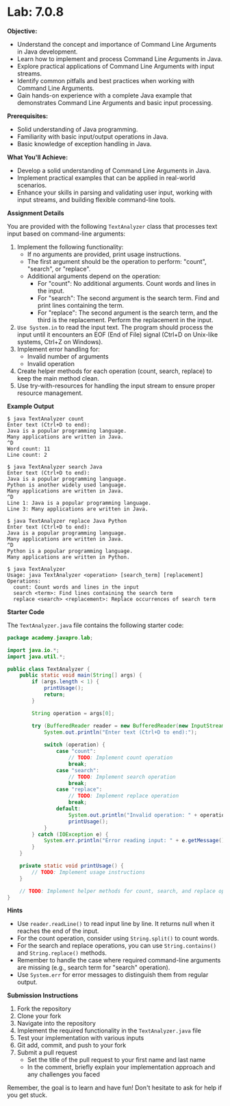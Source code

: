 # Lab: 7.0.8

**Objective:**

- Understand the concept and importance of Command Line Arguments in Java development. 
- Learn how to implement and process Command Line Arguments in Java. 
- Explore practical applications of Command Line Arguments with input streams. 
- Identify common pitfalls and best practices when working with Command Line Arguments. 
- Gain hands-on experience with a complete Java example that demonstrates Command Line Arguments and basic input processing.

**Prerequisites:**

- Solid understanding of Java programming. 
- Familiarity with basic input/output operations in Java. 
- Basic knowledge of exception handling in Java.

**What You'll Achieve:**

- Develop a solid understanding of Command Line Arguments in Java. 
- Implement practical examples that can be applied in real-world scenarios. 
- Enhance your skills in parsing and validating user input, working with input streams, and building flexible command-line tools.

**Assignment Details**

You are provided with the following `TextAnalyzer` class that processes text input based on command-line arguments:

1. Implement the following functionality:
   - If no arguments are provided, print usage instructions.
   - The first argument should be the operation to perform: "count", "search", or "replace".
   - Additional arguments depend on the operation:
     - For "count": No additional arguments. Count words and lines in the input. 
     - For "search": The second argument is the search term. Find and print lines containing the term. 
     - For "replace": The second argument is the search term, and the third is the replacement. Perform the replacement in the input.
2. `Use System.in` to read the input text. The program should process the input until it encounters an EOF (End of File) signal (Ctrl+D on Unix-like systems, Ctrl+Z on Windows).
3. Implement error handling for:
   - Invalid number of arguments
   - Invalid operation
4. Create helper methods for each operation (count, search, replace) to keep the main method clean.
5. Use try-with-resources for handling the input stream to ensure proper resource management.

**Example Output**

```
$ java TextAnalyzer count
Enter text (Ctrl+D to end):
Java is a popular programming language.
Many applications are written in Java.
^D
Word count: 11
Line count: 2

$ java TextAnalyzer search Java
Enter text (Ctrl+D to end):
Java is a popular programming language.
Python is another widely used language.
Many applications are written in Java.
^D
Line 1: Java is a popular programming language.
Line 3: Many applications are written in Java.

$ java TextAnalyzer replace Java Python
Enter text (Ctrl+D to end):
Java is a popular programming language.
Many applications are written in Java.
^D
Python is a popular programming language.
Many applications are written in Python.

$ java TextAnalyzer
Usage: java TextAnalyzer <operation> [search_term] [replacement]
Operations:
  count: Count words and lines in the input
  search <term>: Find lines containing the search term
  replace <search> <replacement>: Replace occurrences of search term
```

**Starter Code**

The `TextAnalyzer.java` file contains the following starter code:

```java
package academy.javapro.lab;

import java.io.*;
import java.util.*;

public class TextAnalyzer {
    public static void main(String[] args) {
        if (args.length < 1) {
            printUsage();
            return;
        }

        String operation = args[0];

        try (BufferedReader reader = new BufferedReader(new InputStreamReader(System.in))) {
            System.out.println("Enter text (Ctrl+D to end):");
            
            switch (operation) {
                case "count":
                    // TODO: Implement count operation
                    break;
                case "search":
                    // TODO: Implement search operation
                    break;
                case "replace":
                    // TODO: Implement replace operation
                    break;
                default:
                    System.out.println("Invalid operation: " + operation);
                    printUsage();
            }
        } catch (IOException e) {
            System.err.println("Error reading input: " + e.getMessage());
        }
    }

    private static void printUsage() {
        // TODO: Implement usage instructions
    }

    // TODO: Implement helper methods for count, search, and replace operations
}

```

**Hints**

- Use `reader.readLine()` to read input line by line. It returns null when it reaches the end of the input.
- For the count operation, consider using `String.split()` to count words.
- For the search and replace operations, you can use `String.contains()` and `String.replace()` methods.
- Remember to handle the case where required command-line arguments are missing (e.g., search term for "search" operation).
- Use `System.err` for error messages to distinguish them from regular output.



**Submission Instructions**

1. Fork the repository
2. Clone your fork
3. Navigate into the repository
4. Implement the required functionality in the `TextAnalyzer.java` file
5. Test your implementation with various inputs
6. Git add, commit, and push to your fork
7. Submit a pull request
    - Set the title of the pull request to your first name and last name
    - In the comment, briefly explain your implementation approach and any challenges you faced

Remember, the goal is to learn and have fun! Don't hesitate to ask for help if you get stuck.